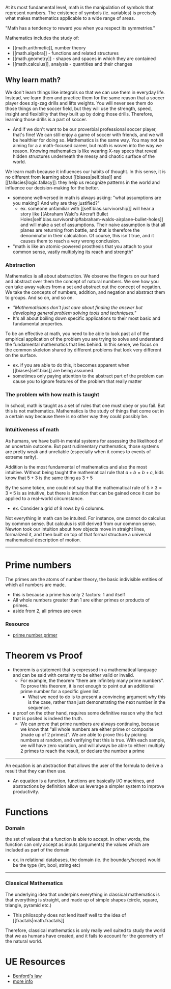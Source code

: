 
At its most fundamental level, math is the manipulation of symbols that represent numbers. The existence of symbols (ie. variables) is precisely what makes mathematics applicable to a wide range of areas.

"Math has a tendency to reward you when you respect its symmetries."

Mathematics includes the study of:
- [[math.arithmetic]], number theory
- [[math.algebra]] - functions and related structures
- [[math.geometry]] - shapes and spaces in which they are contained
- [[math.calculus]], analysis - quantities and their changes

## Why learn math?
We don't learn things like integrals so that we can use them in everyday life. Instead, we learn them and practice them for the same reason that a soccer player does zig-zag drills and lifts weights. You will never see them do those things on the soccer field, but they will use the strength, speed, insight and flexibility that they built up by doing those drills. Therefore, learning those drills is a part of soccer.
- And if we don't want to be our proverbial professional soccer player, that's fine! We can still enjoy a game of soccer with friends, and we will be healthier for doing so. Mathematics is the same way. You may not be aiming for a a math-focused career, but math is woven into the way we reason. Knowing mathematics is like wearing X-ray specs that reveal hidden structures underneath the messy and chaotic surface of the world.

We learn math because it influences our habits of thought. In this sense, it is no different from learning about [[biases|self.bias]] and [[fallacies|logic.fallacy]]: they help us recognize patterns in the world and influence our decision-making for the better.
- someone well-versed in math is always asking: "what assumptions are you making? And why are they justified?"
	- ex. someone unfamiliar with [[self.bias.survivorship]] will hear a story like [[Abraham Wald's Aircraft Bullet Holes|self.bias.survivorship#abraham-walds-airplane-bullet-holes]] and will make a set of assumptions. Their naive assumption is that all planes are returning from battle, and that is therefore the denominator in their calculation. Of course, this isn't true, and it causes them to reach a very wrong conclusion.
- "math is like an atomic-powered prosthesis that you attach to your common sense, vastly multiplying its reach and strength"

### Abstraction
Mathematics is all about abstraction. We observe the fingers on our hand and abstract over them the concept of natural numbers. We see how you can take away values from a set and abstract out the concept of negation. We take the concepts of numbers, addition, and negation and abstract them to groups. And so on, and so on.
- *"Mathematicians don't just care about finding the answer but developing general problem solving tools and techniques."*
- It's all about boiling down specific applications to their most basic and fundamental properties.

To be an effective at math, you need to be able to look past all of the empirical application of the problem you are trying to solve and understand the fundamental mathematics that lies behind. In this sense, we focus on the common skeleton shared by different problems that look very different on the surface.
- ex. if you are able to do this, it becomes apparent when [[biases|self.bias]] are being assumed.
- sometimes only paying attention to the abstract part of the problem can cause you to ignore features of the problem that really matter

### The problem with how math is taught
In school, math is taught as a set of rules that one must obey or you fail. But this is not mathematics. Mathematics is the study of things that come out in a certain way because there is no other way they could possibly be.

### Intuitiveness of math
As humans, we have built-in mental systems for assessing the likelihood of an uncertain outcome. But past rudimentary mathematics, those systems are pretty weak and unreliable (especially when it comes to events of extreme rarity).

Addition is the most fundamental of mathematics and also the most intuitive. Without being taught the mathematical rule that $a + b = b + c$, kids know that $5 + 3$ is the same thing as $3 + 5$

By the same token, one could not say that the mathematical rule of $5 \times 3 = 3 \times 5$ is as intuitive, but there is intuition that can be gained once it can be applied to a real-world circumstance. 
- ex. Consider a grid of 8 rows by 6 columns.

Not everything in math can be intuited. For instance, one cannot do calculus by common sense. But calculus is still derived from our common sense. Newton took our intuition about how objects move in straight lines, formalized it, and then built on top of that formal structure a universal mathematical description of motion.

* * *

# Prime numbers
The primes are the atoms of number theory, the basic indivisible entities of which all numbers are made.
- this is because a prime has only 2 factors: 1 and itself
- All whole numbers greater than 1 are either primes or products of primes.
- aside from 2, all primes are even

### Resource
- [prime number primer](https://kids.frontiersin.org/article/10.3389/frym.2018.00040)

# Theorem vs Proof
- theorem is a statement that is expressed in a mathematical language and can be said with certainty to be either valid or invalid.
	- For example, the theorem “there are infinitely many prime numbers”. To prove this theorem, it is not enough to point out an additional prime number for a specific given list.
		- What we need to do is to present a convincing argument why this is the case, rather than just demonstrating the next number in the sequence.
- a proof on the other hand, requires some definitive reason why the fact that is posited is indeed the truth.
	- We can prove that prime numbers are always continuing, because we know that "all whole numbers are either prime or composite (made up of 2 primes)". We are able to prove this by picking numbers at random, and verifying that this is true. With each sample, we will have zero variation, and will always be able to either: multiply 2 primes to reach the result, or declare the number a prime

* * *

An equation is an abstraction that allows the user of the formula to derive a result that they can then use.
- An equation is a function, functions are basically I/O machines, and abstractions by definition allow us leverage a simpler system to improve productivity.

# Functions
### Domain
the set of values that a function is able to accept. In other words, the function can only accept as inputs (arguments) the values which are included as part of the domain
- ex. in relational databases, the domain (ie. the boundary/scope) would be the type (int, bool, string etc)

* * *

### Classical Mathematics
The underlying idea that underpins everything in classical mathematics is that everything is straight, and made up of simple shapes (circle, square, triangle, pyramid etc.)
- This philosophy does not lend itself well to the idea of [[fractals|math.fractals]]

Therefore, classical mathematics is only really well suited to study the world that we as humans have created, and it fails to account for the geometry of the natural world.

# UE Resources
- [Benford's law](https://www.youtube.com/watch?v=XXjlR2OK1kM)
- [more info](https://www.journalofaccountancy.com/issues/2017/apr/excel-and-benfords-law-to-detect-fraud.html)

